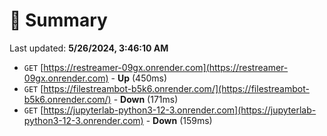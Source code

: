 # 📖 Summary
Last updated: **5/26/2024, 3:46:10 AM**

- `GET` [https://restreamer-09gx.onrender.com](https://restreamer-09gx.onrender.com) - **Up** (450ms)
- `GET` [https://filestreambot-b5k6.onrender.com/](https://filestreambot-b5k6.onrender.com/) - **Down** (171ms)
- `GET` [https://jupyterlab-python3-12-3.onrender.com](https://jupyterlab-python3-12-3.onrender.com) - **Down** (159ms)
